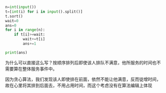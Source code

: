 ```python
n=int(input())
t=[int(i) for i in input().split()]
t.sort()
wait=0
ans=0
for i in range(n):
    if t[i]>=wait:
        wait+=t[i]
        ans+=1

print(ans)
```



为什么可以直接这么写？按顺序排列后即使该人排队不满意，他所服务的时间也不需要算在整体服务事件中。

因为贪心算法，我们发现该人即使排在前面，依然不能让他满意，反而徒增时间，故在心里将其排到后面去，不用占用时间，而这个考虑没有在算法编辑上体现